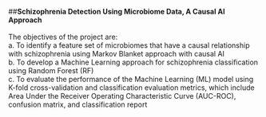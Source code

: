 ##**Schizophrenia Detection Using Microbiome Data, A Causal AI Approach**
<br>
<br>
The objectives of the project are:
<br>
a. To identify a feature set of microbiomes that have a causal relationship with schizophrenia using Markov Blanket approach with causal AI
<br>
b. To develop a Machine Learning approach for schizophrenia classification using Random Forest (RF)
<br>
c. To evaluate the performance of the Machine Learning (ML) model using K-fold cross-validation and classification evaluation metrics, which include Area Under the Receiver Operating Characteristic Curve (AUC-ROC), confusion matrix, and classification report

